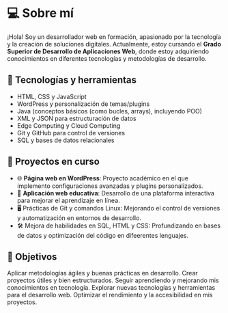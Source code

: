 # 💻 Sobre mí

¡Hola! Soy un desarrollador web en formación, apasionado por la tecnología y la creación de soluciones digitales. Actualmente, estoy cursando el **Grado Superior de Desarrollo de Aplicaciones Web**, donde estoy adquiriendo conocimientos en diferentes tecnologías y metodologías de desarrollo.

## 🚀 Tecnologías y herramientas
- HTML, CSS y JavaScript
- WordPress y personalización de temas/plugins
- Java (conceptos básicos (como bucles, arrays), incluyendo POO)
- XML y JSON para estructuración de datos
- Edge Computing y Cloud Computing
- Git y GitHub para control de versiones
- SQL y bases de datos relacionales

## 📌 Proyectos en curso
- 🌐 **Página web en WordPress**: Proyecto académico en el que implemento configuraciones avanzadas y plugins personalizados.
- 📱 **Aplicación web educativa**: Desarrollo de una plataforma interactiva para mejorar el aprendizaje en línea.
- 🖥️ Prácticas de Git y comandos Linux: Mejorando el control de versiones y automatización en entornos de desarrollo.
- 🛠️ Mejora de habilidades en SQL, HTML y CSS: Profundizando en bases de datos y optimización del código en difeerentes lenguajes.

## 🎯 Objetivos
Aplicar metodologías ágiles y buenas prácticas en desarrollo.
Crear proyectos útiles y bien estructurados.
Seguir aprendiendo y mejorando mis conocimientos en tecnología.
Explorar nuevas tecnologías y herramientas para el desarrollo web.
Optimizar el rendimiento y la accesibilidad en mis proyectos.
